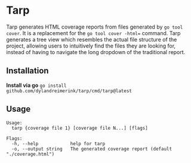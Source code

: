 # Tarp

Tarp generates HTML coverage reports from files generated by `go tool cover`. It is a replacement for the `go tool cover -html=` command.
Tarp generates a tree view which resembles the actual file structure of the project, allowing users to intuitively find the files they are looking for, instead of having to navigate the long dropdown of the traditional report.

## Installation

**Install via go**
`go install github.com/dylandreimerink/tarp/cmd/tarp@latest`

## Usage

```
Usage:
  tarp {coverage file 1} [coverage file N...] [flags]

Flags:
  -h, --help            help for tarp
  -o, --output string   The generated coverage report (default "./coverage.html")
```